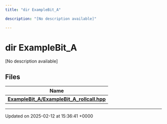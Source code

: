 ```yaml
---
title: "dir ExampleBit_A"

description: "[No description available]"

---
```


# dir ExampleBit_A

[No description available]

## Files

| Name           |
| -------------- |
| **[ExampleBit_A/ExampleBit_A_rollcall.hpp](/documentation/code/files/examplebit__a__rollcall_8hpp/#file-examplebit-a-examplebit-a-rollcall-hpp)**  |






-------------------------------

Updated on 2025-02-12 at 15:36:41 +0000
